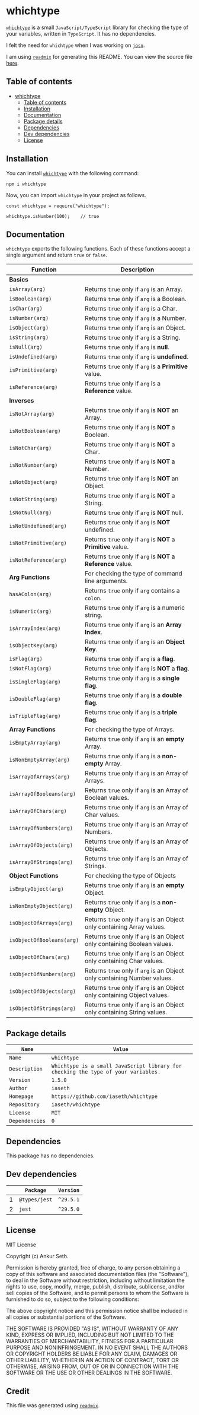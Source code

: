 
# whichtype
[`whichtype`](https://www.npmjs.com/package/whichtype) is a small `JavaScript/TypeScript` library for checking the type of your variables, written in `TypeScript`.
It has no dependencies.

I felt the need for `whichtype` when I was working on [`josn`](https://github.com/iaseth/josn).

I am using [`readmix`](https://github.com/iaseth/readmix) for generating this README.
You can view the source file [here](https://github.com/iaseth/whichtype/blob/master/README.md.rx).


## Table of contents
* [whichtype](#whichtype)
    * [Table of contents](#table-of-contents)
    * [Installation](#installation)
    * [Documentation](#documentation)
    * [Package details](#package-details)
    * [Dependencies](#dependencies)
    * [Dev dependencies](#dev-dependencies)
    * [License](#license)


## Installation
You can install [`whichtype`](https://www.npmjs.com/package/whichtype) with the following command:
```
npm i whichtype
```
Now, you can import `whichtype` in your project as follows.
```
const whichtype = require("whichtype");
```
```
whichtype.isNumber(100);    // true
```


## Documentation
`whichtype` exports the following functions.
Each of these functions accept a single argument and return `true` or `false`.

| Function | Description |
| -------- | ----------- |
| **Basics** |  |
| `isArray(arg)` | Returns `true` only if `arg` is an Array. |
| `isBoolean(arg)` | Returns `true` only if `arg` is a Boolean. |
| `isChar(arg)` | Returns `true` only if `arg` is a Char. |
| `isNumber(arg)` | Returns `true` only if `arg` is a Number. |
| `isObject(arg)` | Returns `true` only if `arg` is an Object. |
| `isString(arg)` | Returns `true` only if `arg` is a String. |
| `isNull(arg)` | Returns `true` only if `arg` is **null**. |
| `isUndefined(arg)` | Returns `true` only if `arg` is **undefined**. |
| `isPrimitive(arg)` | Returns `true` only if `arg` is a **Primitive** value. |
| `isReference(arg)` | Returns `true` only if `arg` is a **Reference** value. |
| **Inverses** |  |
| `isNotArray(arg)` | Returns `true` only if `arg` is **NOT** an Array. |
| `isNotBoolean(arg)` | Returns `true` only if `arg` is **NOT** a Boolean. |
| `isNotChar(arg)` | Returns `true` only if `arg` is **NOT** a Char. |
| `isNotNumber(arg)` | Returns `true` only if `arg` is **NOT** a Number. |
| `isNotObject(arg)` | Returns `true` only if `arg` is **NOT** an Object. |
| `isNotString(arg)` | Returns `true` only if `arg` is **NOT** a String. |
| `isNotNull(arg)` | Returns `true` only if `arg` is **NOT** null. |
| `isNotUndefined(arg)` | Returns `true` only if `arg` is **NOT** undefined. |
| `isNotPrimitive(arg)` | Returns `true` only if `arg` is **NOT** a **Primitive** value. |
| `isNotReference(arg)` | Returns `true` only if `arg` is **NOT** a **Reference** value. |
| **Arg Functions** | For checking the type of command line arguments. |
| `hasAColon(arg)` | Returns `true` only if `arg` contains a `colon`. |
| `isNumeric(arg)` | Returns `true` only if `arg` is a numeric string. |
| `isArrayIndex(arg)` | Returns `true` only if `arg` is an **Array Index**. |
| `isObjectKey(arg)` | Returns `true` only if `arg` is an **Object Key**. |
| `isFlag(arg)` | Returns `true` only if `arg` is a **flag**. |
| `isNotFlag(arg)` | Returns `true` only if `arg` is **NOT** a **flag**. |
| `isSingleFlag(arg)` | Returns `true` only if `arg` is a **single flag**. |
| `isDoubleFlag(arg)` | Returns `true` only if `arg` is a **double flag**. |
| `isTripleFlag(arg)` | Returns `true` only if `arg` is a **triple flag**. |
| **Array Functions** | For checking the type of Arrays. |
| `isEmptyArray(arg)` | Returns `true` only if `arg` is an **empty** Array. |
| `isNonEmptyArray(arg)` | Returns `true` only if `arg` is a **non-empty** Array. |
| `isArrayOfArrays(arg)` | Returns `true` only if `arg` is an Array of Arrays. |
| `isArrayOfBooleans(arg)` | Returns `true` only if `arg` is an Array of Boolean values. |
| `isArrayOfChars(arg)` | Returns `true` only if `arg` is an Array of Char values. |
| `isArrayOfNumbers(arg)` | Returns `true` only if `arg` is an Array of Numbers. |
| `isArrayOfObjects(arg)` | Returns `true` only if `arg` is an Array of Objects. |
| `isArrayOfStrings(arg)` | Returns `true` only if `arg` is an Array of Strings. |
| **Object Functions** | For checking the type of Objects |
| `isEmptyObject(arg)` | Returns `true` only if `arg` is an **empty** Object. |
| `isNonEmptyObject(arg)` | Returns `true` only if `arg` is a **non-empty** Object. |
| `isObjectOfArrays(arg)` | Returns `true` only if `arg` is an Object only containing Array values. |
| `isObjectOfBooleans(arg)` | Returns `true` only if `arg` is an Object only containing Boolean values. |
| `isObjectOfChars(arg)` | Returns `true` only if `arg` is an Object only containing Char values. |
| `isObjectOfNumbers(arg)` | Returns `true` only if `arg` is an Object only containing Number values. |
| `isObjectOfObjects(arg)` | Returns `true` only if `arg` is an Object only containing Object values. |
| `isObjectOfStrings(arg)` | Returns `true` only if `arg` is an Object only containing String values. |


## Package details
| `Name`         | `Value`                                                                            |
| -------------- | ---------------------------------------------------------------------------------- |
| `Name`         | `whichtype`                                                                        |
| `Description`  | `Whichtype is a small JavaScript library for checking the type of your variables.` |
| `Version`      | `1.5.0`                                                                            |
| `Author`       | `iaseth`                                                                           |
| `Homepage`     | `https://github.com/iaseth/whichtype`                                              |
| `Repository`   | `iaseth/whichtype`                                                                 |
| `License`      | `MIT`                                                                              |
| `Dependencies` | `0`                                                                                |



## Dependencies
This package has no dependencies.


## Dev dependencies
|     | `Package`     | `Version`   |
| --- | ------------- | ----------- |
| 1   | `@types/jest` | `^29.5.1`   |
| 2   | `jest`        | `^29.5.0`   |



## License
MIT License

Copyright (c) Ankur Seth.

Permission is hereby granted, free of charge, to any person obtaining a copy
of this software and associated documentation files (the "Software"), to deal
in the Software without restriction, including without limitation the rights
to use, copy, modify, merge, publish, distribute, sublicense, and/or sell
copies of the Software, and to permit persons to whom the Software is
furnished to do so, subject to the following conditions:

The above copyright notice and this permission notice shall be included in all
copies or substantial portions of the Software.

THE SOFTWARE IS PROVIDED "AS IS", WITHOUT WARRANTY OF ANY KIND, EXPRESS OR
IMPLIED, INCLUDING BUT NOT LIMITED TO THE WARRANTIES OF MERCHANTABILITY,
FITNESS FOR A PARTICULAR PURPOSE AND NONINFRINGEMENT. IN NO EVENT SHALL THE
AUTHORS OR COPYRIGHT HOLDERS BE LIABLE FOR ANY CLAIM, DAMAGES OR OTHER
LIABILITY, WHETHER IN AN ACTION OF CONTRACT, TORT OR OTHERWISE, ARISING FROM,
OUT OF OR IN CONNECTION WITH THE SOFTWARE OR THE USE OR OTHER DEALINGS IN THE
SOFTWARE.


## Credit

This file was generated using [`readmix`](https://github.com/iaseth/readmix).


